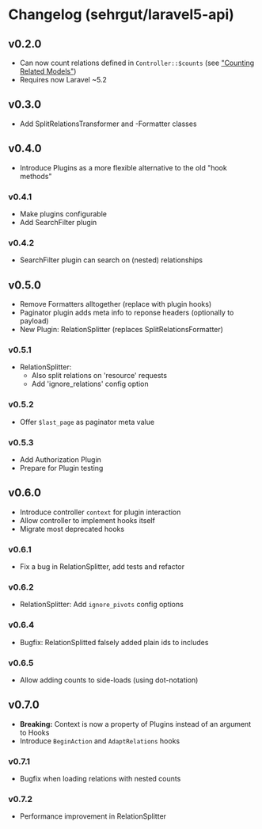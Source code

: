 # Changelog (sehrgut/laravel5-api)

## v0.2.0
- Can now count relations defined in `Controller::$counts` (see ["Counting Related Models"](https://laravel.com/docs/5.3/eloquent-relationships#counting-related-models))
- Requires now Laravel ~5.2

## v0.3.0
- Add SplitRelationsTransformer and -Formatter classes

## v0.4.0
- Introduce Plugins as a more flexible alternative to the old "hook methods"

### v0.4.1
- Make plugins configurable
- Add SearchFilter plugin

### v0.4.2
- SearchFilter plugin can search on (nested) relationships

## v0.5.0
- Remove Formatters alltogether (replace with plugin hooks)
- Paginator plugin adds meta info to reponse headers (optionally to payload)
- New Plugin: RelationSplitter (replaces SplitRelationsFormatter)

### v0.5.1
- RelationSplitter:
	- Also split relations on 'resource' requests
	- Add 'ignore_relations' config option

### v0.5.2
- Offer `$last_page` as paginator meta value

### v0.5.3
- Add Authorization Plugin
- Prepare for Plugin testing

## v0.6.0
- Introduce controller `context` for plugin interaction
- Allow controller to implement hooks itself
- Migrate most deprecated hooks

### v0.6.1
- Fix a bug in RelationSplitter, add tests and refactor

### v0.6.2
- RelationSplitter: Add `ignore_pivots` config options

### v0.6.4
- Bugfix: RelationSplitted falsely added plain ids to includes

### v0.6.5
- Allow adding counts to side-loads (using dot-notation)

## v0.7.0
- **Breaking:** Context is now a property of Plugins instead of an argument to Hooks
- Introduce `BeginAction` and `AdaptRelations` hooks

### v0.7.1
- Bugfix when loading relations with nested counts

### v0.7.2
- Performance improvement in RelationSplitter
